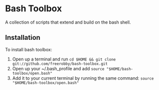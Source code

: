 # Bash Toolbox

A collection of scripts that extend and build on the bash shell.

## Installation

To install bash toolbox:

1. Open up a terminal and run `cd $HOME && git clone git://github.com/freerobby/bash-toolbox.git`
1. Open up your ~/.bash_profile and add `source "$HOME/bash-toolbox/open.bash"`
1. Add it to your current terminal by running the same command: `source "$HOME/bash-toolbox/open.bash"`
